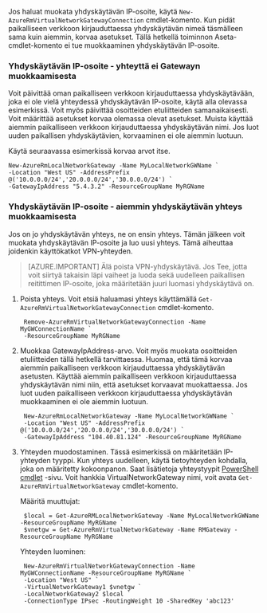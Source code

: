 Jos haluat muokata yhdyskäytävän IP-osoite, käytä `New-AzureRmVirtualNetworkGatewayConnection` cmdlet-komento. Kun pidät paikalliseen verkkoon kirjauduttaessa yhdyskäytävän nimeä täsmälleen sama kuin aiemmin, korvaa asetukset. Tällä hetkellä toiminnon Aseta-cmdlet-komento ei tue muokkaaminen yhdyskäytävän IP-osoite.

### <a name="gwipnoconnection"></a>Yhdyskäytävän IP-osoite - yhteyttä ei Gatewayn muokkaamisesta

Voit päivittää oman paikalliseen verkkoon kirjauduttaessa yhdyskäytävään, joka ei ole vielä yhteydessä yhdyskäytävän IP-osoite, käytä alla olevassa esimerkissä. Voit myös päivittää osoitteiden etuliitteiden samanaikaisesti. Voit määrittää asetukset korvaa olemassa olevat asetukset. Muista käyttää aiemmin paikalliseen verkkoon kirjauduttaessa yhdyskäytävän nimi. Jos luot uuden paikallisen yhdyskäytävien, korvaaminen ei ole aiemmin luotuun.

Käytä seuraavassa esimerkissä korvaa arvot itse.

    New-AzureRmLocalNetworkGateway -Name MyLocalNetworkGWName `
    -Location "West US" -AddressPrefix @('10.0.0.0/24','20.0.0.0/24','30.0.0.0/24') `
    -GatewayIpAddress "5.4.3.2" -ResourceGroupName MyRGName


### <a name="gwipwithconnection"></a>Yhdyskäytävän IP-osoite - aiemmin yhdyskäytävän yhteys muokkaamisesta

Jos on jo yhdyskäytävän yhteys, ne on ensin yhteys. Tämän jälkeen voit muokata yhdyskäytävän IP-osoite ja luo uusi yhteys. Tämä aiheuttaa joidenkin käyttökatkot VPN-yhteyden.


>[AZURE.IMPORTANT] Älä poista VPN-yhdyskäytävä. Jos Tee, jotta voit siirtyä takaisin läpi vaiheet ja luoda sekä uudelleen paikallisen reitittimen IP-osoite, joka määritetään juuri luomasi yhdyskäytävä on.
 

1. Poista yhteys. Voit etsiä haluamasi yhteys käyttämällä `Get-AzureRmVirtualNetworkGatewayConnection` cmdlet-komento.

        Remove-AzureRmVirtualNetworkGatewayConnection -Name MyGWConnectionName `
        -ResourceGroupName MyRGName

2. Muokkaa GatewayIpAddress-arvo. Voit myös muokata osoitteiden etuliitteiden tällä hetkellä tarvittaessa. Huomaa, että tämä korvaa aiemmin paikalliseen verkkoon kirjauduttaessa yhdyskäytävän asetusten. Käyttää aiemmin paikalliseen verkkoon kirjauduttaessa yhdyskäytävän nimi niin, että asetukset korvaavat muokattaessa. Jos luot uuden paikalliseen verkkoon kirjauduttaessa yhdyskäytävän muokkaaminen ei ole aiemmin luotuun.

        New-AzureRmLocalNetworkGateway -Name MyLocalNetworkGWName `
        -Location "West US" -AddressPrefix @('10.0.0.0/24','20.0.0.0/24','30.0.0.0/24') `
        -GatewayIpAddress "104.40.81.124" -ResourceGroupName MyRGName

3. Yhteyden muodostaminen. Tässä esimerkissä on määritetään IP-yhteyden tyyppi. Kun yhteys uudelleen, käytä tietoyhteyden kohdalla, joka on määritetty kokoonpanon. Saat lisätietoja yhteystyypit [PowerShell cmdlet](https://msdn.microsoft.com/library/mt603611.aspx) -sivu.  Voit hankkia VirtualNetworkGateway nimi, voit avata `Get-AzureRmVirtualNetworkGateway` cmdlet-komento.

    Määritä muuttujat:

        $local = Get-AzureRMLocalNetworkGateway -Name MyLocalNetworkGWName -ResourceGroupName MyRGName `
        $vnetgw = Get-AzureRmVirtualNetworkGateway -Name RMGateway -ResourceGroupName MyRGName

    Yhteyden luominen:
    
        New-AzureRmVirtualNetworkGatewayConnection -Name MyGWConnectionName -ResourceGroupName MyRGName `
        -Location "West US" `
        -VirtualNetworkGateway1 $vnetgw `
        -LocalNetworkGateway2 $local `
        -ConnectionType IPsec -RoutingWeight 10 -SharedKey 'abc123'

